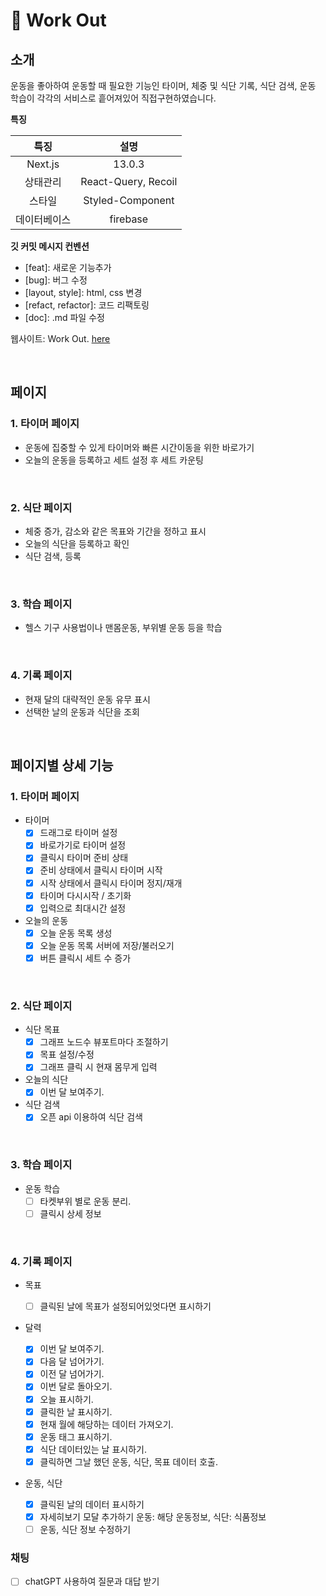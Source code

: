 # 💪 Work Out

## 소개

운동을 좋아하여 운동할 때 필요한 기능인 타이머, 체중 및 식단 기록, 식단 검색, 운동 학습이 각각의 서비스로 흩어져있어 직접구현하였습니다.

**특징**

|     특징     |        설명         |
| :----------: | :-----------------: |
|   Next.js    |       13.0.3        |
|   상태관리   | React-Query, Recoil |
|    스타일    |  Styled-Component   |
| 데이터베이스 |      firebase       |

**깃 커밋 메시지 컨벤션**

- [feat]: 새로운 기능추가
- [bug]: 버그 수정
- [layout, style]: html, css 변경
- [refact, refactor]: 코드 리팩토링
- [doc]: .md 파일 수정

웹사이트: Work Out. [here](https://nextjs-workout.vercel.app/)

<br />

## **페이지**

### **1. 타이머 페이지**

- 운동에 집중할 수 있게 타이머와 빠른 시간이동을 위한 바로가기
- 오늘의 운동을 등록하고 세트 설정 후 세트 카운팅

<br />

### **2. 식단 페이지**

- 체중 증가, 감소와 같은 목표와 기간을 정하고 표시
- 오늘의 식단을 등록하고 확인
- 식단 검색, 등록

<br />

### **3. 학습 페이지**

- 헬스 기구 사용법이나 맨몸운동, 부위별 운동 등을 학습

<br />

### **4. 기록 페이지**

- 현재 달의 대략적인 운동 유무 표시
- 선택한 날의 운동과 식단을 조회

<br />

## **페이지별 상세 기능**

### **1. 타이머 페이지**

- 타이머
  - [x] 드래그로 타이머 설정
  - [x] 바로가기로 타이머 설정
  - [x] 클릭시 타이머 준비 상태
  - [x] 준비 상태에서 클릭시 타이머 시작
  - [x] 시작 상태에서 클릭시 타이머 정지/재개
  - [x] 타이머 다시시작 / 초기화
  - [x] 입력으로 최대시간 설정
- 오늘의 운동
  - [x] 오늘 운동 목록 생성
  - [x] 오늘 운동 목록 서버에 저장/불러오기
  - [x] 버튼 클릭시 세트 수 증가

<br />

### **2. 식단 페이지**

- 식단 목표
  - [x] 그래프 노드수 뷰포트마다 조절하기
  - [x] 목표 설정/수정
  - [x] 그래프 클릭 시 현재 몸무게 입력
- 오늘의 식단
  - [x] 이번 달 보여주기.
- 식단 검색
  - [x] 오픈 api 이용하여 식단 검색

<br />

### **3. 학습 페이지**

- 운동 학습
  - [ ] 타켓부위 별로 운동 분리.
  - [ ] 클릭시 상세 정보

<br />

### **4. 기록 페이지**

- 목표

  - [ ] 클릭된 날에 목표가 설정되어있엇다면 표시하기

- 달력

  - [x] 이번 달 보여주기.
  - [x] 다음 달 넘어가기.
  - [x] 이전 달 넘어가기.
  - [x] 이번 달로 돌아오기.
  - [x] 오늘 표시하기.
  - [x] 클릭한 날 표시하기.
  - [x] 현재 월에 해당하는 데이터 가져오기.
  - [x] 운동 태그 표시하기.
  - [x] 식단 데이터있는 날 표시하기.
  - [x] 클릭하면 그날 했던 운동, 식단, 목표 데이터 호출.

- 운동, 식단

  - [x] 클릭된 날의 데이터 표시하기
  - [x] 자세히보기 모달 추가하기 운동: 해당 운동정보, 식단: 식품정보
  - [ ] 운동, 식단 정보 수정하기

### **채팅**

- [ ] chatGPT 사용하여 질문과 대답 받기
